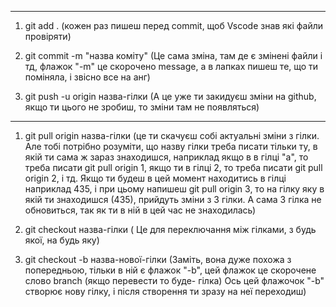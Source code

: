 ----
1) git add . 
(кожен раз пишеш перед commit, щоб Vscode знав які файли провіряти)

2) git commit -m "назва коміту" 
(Це сама зміна, там де є змінені файли і тд, флажок "-m" це скорочено message, а в лапках пишеш те, що ти поміняла, і звісно все на анг)

3) git push -u origin назва-гілки 
(А це уже ти закидуєш зміни на github, якщо ти цього не зробиш, то зміни там не появляться)
----
1) git pull origin назва-гілки 
(це ти скачуєш собі актуальні зміни з гілки. Але тобі потрібно розуміти, що назву гілки треба писати тільки ту, в якій ти сама ж зараз знаходишся, 
наприклад якщо в в гілці "а", то треба писати git pull origin 1, якщо ти в гілці 2, то треба писати git pull origin 2, і тд.
Якщо ти будеш в цей момент находитись в гілці наприклад 435, і при цьому напишеш git pull origin 3, то на гілку яку в якій ти знаходишся (435), 
прийдуть зміни з 3 гілки. А сама 3 гілка не обновиться, так як ти в ній в цей час не знаходилась)

2) git checkout назва-гілки 
( Це для переключання між гілками, з будь якої, на будь яку)

3) git checkout -b назва-нової-гілки 
(Заміть, вона дуже похожа з попередньою, тільки в ній є флажок "-b", цей флажок це скорочене слово branch (якщо перевести  то буде- гілка)
Ось цей флажочок "-b" створює нову гілку, і після створення ти зразу на неї переходиш)

